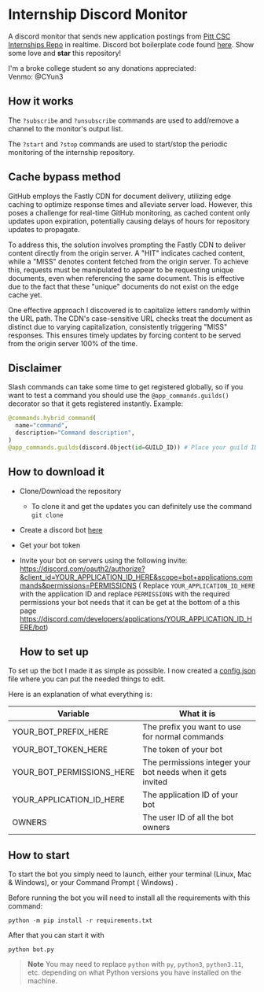 # Internship Discord Monitor
A discord monitor that sends new application postings from [Pitt CSC Internships Repo](https://github.com/SimplifyJobs/Summer2024-Internships/tree/dev) in realtime. Discord bot boilerplate code found [here](https://github.com/kkrypt0nn/Python-Discord-Bot-Template/tree/main). Show some love and **star** this repository!

I'm a broke college student so any donations appreciated:  
Venmo: @CYun3

## How it works
The ```?subscribe``` and ```?unsubscribe``` commands are used to add/remove a channel to the monitor's output list.

The ```?start``` and ```?stop``` commands are used to start/stop the periodic monitoring of the internship repository.


## Cache bypass method

GitHub employs the Fastly CDN for document delivery, utilizing edge caching to optimize response times and alleviate server load. However, this poses a challenge for real-time GitHub monitoring, as cached content only updates upon expiration, potentially causing delays of hours for repository updates to propagate.

To address this, the solution involves prompting the Fastly CDN to deliver content directly from the origin server. A "HIT" indicates cached content, while a "MISS" denotes content fetched from the origin server. To achieve this, requests must be manipulated to appear to be requesting unique documents, even when referencing the same document. This is effective due to the fact that these "unique" documents do not exist on the edge cache yet.

One effective approach I discovered is to capitalize letters randomly within the URL path. The CDN's case-sensitive URL checks treat the document as distinct due to varying capitalization, consistently triggering "MISS" responses. This ensures timely updates by forcing content to be served from the origin server 100% of the time.

## Disclaimer

Slash commands can take some time to get registered globally, so if you want to test a command you should use
the `@app_commands.guilds()` decorator so that it gets registered instantly. Example:

```py
@commands.hybrid_command(
  name="command",
  description="Command description",
)
@app_commands.guilds(discord.Object(id=GUILD_ID)) # Place your guild ID here
```

## How to download it

* Clone/Download the repository
    * To clone it and get the updates you can definitely use the command
      `git clone`
* Create a discord bot [here](https://discord.com/developers/applications)
* Get your bot token
* Invite your bot on servers using the following invite:
  https://discord.com/oauth2/authorize?&client_id=YOUR_APPLICATION_ID_HERE&scope=bot+applications.commands&permissions=PERMISSIONS (
  Replace `YOUR_APPLICATION_ID_HERE` with the application ID and replace `PERMISSIONS` with the required permissions
  your bot needs that it can be get at the bottom of a this
  page https://discord.com/developers/applications/YOUR_APPLICATION_ID_HERE/bot)

  ## How to set up

To set up the bot I made it as simple as possible. I now created a [config.json](config.json) file where you can put the
needed things to edit.

Here is an explanation of what everything is:

| Variable                  | What it is                                                            |
| ------------------------- | ----------------------------------------------------------------------|
| YOUR_BOT_PREFIX_HERE      | The prefix you want to use for normal commands                        |
| YOUR_BOT_TOKEN_HERE       | The token of your bot                                                 |
| YOUR_BOT_PERMISSIONS_HERE | The permissions integer your bot needs when it gets invited           |
| YOUR_APPLICATION_ID_HERE  | The application ID of your bot                                        |
| OWNERS                    | The user ID of all the bot owners                                     |


## How to start

To start the bot you simply need to launch, either your terminal (Linux, Mac & Windows), or your Command Prompt (
Windows)
.

Before running the bot you will need to install all the requirements with this command:

```
python -m pip install -r requirements.txt
```

After that you can start it with

```
python bot.py
```

> **Note** You may need to replace `python` with `py`, `python3`, `python3.11`, etc. depending on what Python versions you have installed on the machine.
